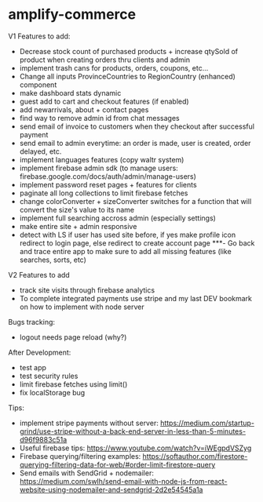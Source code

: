 # amplify-commerce

V1 Features to add: 
- Decrease stock count of purchased products + increase qtySold of product when creating orders thru clients and admin
- implement trash cans for products, orders, coupons, etc...
- Change all inputs ProvinceCountries to RegionCountry (enhanced) component
- make dashboard stats dynamic
- guest add to cart and checkout features (if enabled)
- add newarrivals, about + contact pages
- find way to remove admin id from chat messages
- send email of invoice to customers when they checkout after successful payment
- send email to admin everytime: an order is made, user is created, order delayed, etc.
- implement languages features (copy waltr system)
- implement firebase admin sdk (to manage users: firebase.google.com/docs/auth/admin/manage-users)
- implement password reset pages + features for clients
- paginate all long collections to limit firebase fetches
- change colorConverter + sizeConverter switches for a function that will convert the size's value to its name
- implement full searching accross admin (especially settings)
- make entire site + admin responsive
- detect with LS if user has used site before, if yes make profile icon redirect to login page, else redirect to create account page
***- Go back and trace entire app to make sure to add all missing features (like searches, sorts, etc)

V2 Features to add
- track site visits through firebase analytics
- To complete integrated payments use stripe and my last DEV bookmark on how to implement with node server

Bugs tracking:
- logout needs page reload (why?)

After Development:
- test app
- test security rules
- limit firebase fetches using limit()
- fix localStorage bug

Tips:

- implement stripe payments without server: 
https://medium.com/startup-grind/use-stripe-without-a-back-end-server-in-less-than-5-minutes-d96f9883c51a
- Useful firebase tips: 
https://www.youtube.com/watch?v=iWEgpdVSZyg
- Firebase querying/filtering examples: 
https://softauthor.com/firestore-querying-filtering-data-for-web/#order-limit-firestore-query
- Send emails with SendGrid + nodemailer: 
https://medium.com/swlh/send-email-with-node-js-from-react-website-using-nodemailer-and-sendgrid-2d2e54545a1a